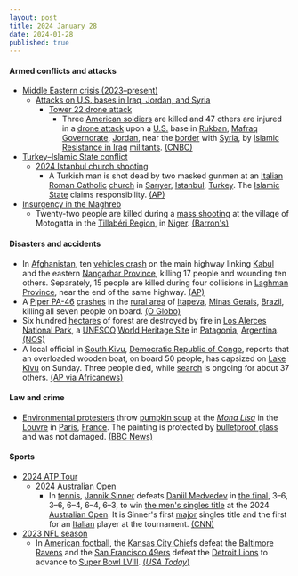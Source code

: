 ```yaml
---
layout: post
title: 2024 January 28
date: 2024-01-28
published: true
---
```



#### Armed conflicts and attacks

* [Middle Eastern crisis (2023–present)](https://en.wikipedia.org/wiki/Middle_Eastern_crisis_%282023%E2%80%93present%29 "Middle Eastern crisis (2023–present)")
  * [Attacks on U.S. bases in Iraq, Jordan, and Syria](https://en.wikipedia.org/wiki/Attacks_on_U.S._bases_in_Iraq%2C_Jordan%2C_and_Syria_%282023%E2%80%93present%29 "Attacks on U.S. bases in Iraq, Jordan, and Syria (2023–present)")
    * [Tower 22 drone attack](https://en.wikipedia.org/wiki/Tower_22_drone_attack "Tower 22 drone attack")
      * Three [American soldiers](https://en.wikipedia.org/wiki/United_States_Army "United States Army") are killed and 47 others are injured in a [drone attack](https://en.wikipedia.org/wiki/Drone_warfare "Drone warfare") upon a [U.S.](https://en.wikipedia.org/wiki/United_States "United States") base in [Rukban](https://en.wikipedia.org/wiki/Rukban "Rukban"), [Mafraq Governorate](https://en.wikipedia.org/wiki/Mafraq_Governorate "Mafraq Governorate"), [Jordan](https://en.wikipedia.org/wiki/Jordan "Jordan"), near the [border](https://en.wikipedia.org/wiki/Jordan%E2%80%93Syria_border "Jordan–Syria border") with [Syria](https://en.wikipedia.org/wiki/Syria "Syria"), by [Islamic Resistance in Iraq](https://en.wikipedia.org/wiki/Islamic_Resistance_in_Iraq_%282020%E2%80%93present%29 "Islamic Resistance in Iraq (2020–present)") [militants](https://en.wikipedia.org/wiki/Militant "Militant"). [(CNBC)](https://www.cnbc.com/2024/01/28/three-us-service-members-killed-34-wounded-in-jordan-drone-attack-linked-to-iran.html)
* [Turkey–Islamic State conflict](https://en.wikipedia.org/wiki/Turkey%E2%80%93Islamic_State_conflict "Turkey–Islamic State conflict")
  * [2024 Istanbul church shooting](https://en.wikipedia.org/wiki/2024_Istanbul_church_shooting "2024 Istanbul church shooting")
    * A Turkish man is shot dead by two masked gunmen at an [Italian](https://en.wikipedia.org/wiki/Italy "Italy") [Roman Catholic](https://en.wikipedia.org/wiki/Roman_Catholic "Roman Catholic") [church](https://en.wikipedia.org/wiki/Church_%28building%29 "Church (building)") in [Sarıyer](https://en.wikipedia.org/wiki/Sar%C4%B1yer "Sarıyer"), [Istanbul](https://en.wikipedia.org/wiki/Istanbul "Istanbul"), [Turkey](https://en.wikipedia.org/wiki/Turkey "Turkey"). The [Islamic State](https://en.wikipedia.org/wiki/Islamic_State "Islamic State") claims responsibility. [(AP)](https://apnews.com/article/istanbul-church-attack-islamic-state-18ba89071eb86cd455554cd20187d190)
* [Insurgency in the Maghreb](https://en.wikipedia.org/wiki/Insurgency_in_the_Maghreb_%282002%E2%80%93present%29 "Insurgency in the Maghreb (2002–present)")
  * Twenty-two people are killed during a [mass shooting](https://en.wikipedia.org/wiki/Mass_shooting "Mass shooting") at the village of Motogatta in the [Tillabéri Region](https://en.wikipedia.org/wiki/Tillab%C3%A9ri_Region "Tillabéri Region"), in [Niger](https://en.wikipedia.org/wiki/Niger "Niger"). [(Barron's)](https://www.barrons.com/news/22-civilians-killed-in-attack-on-village-in-western-niger-local-sources-8d2de9b4)

#### Disasters and accidents

* In [Afghanistan](https://en.wikipedia.org/wiki/Afghanistan "Afghanistan"), ten [vehicles crash](https://en.wikipedia.org/wiki/Traffic_collision "Traffic collision") on the main highway linking [Kabul](https://en.wikipedia.org/wiki/Kabul "Kabul") and the eastern [Nangarhar Province](https://en.wikipedia.org/wiki/Nangarhar_Province "Nangarhar Province"), killing 17 people and wounding ten others. Separately, 15 people are killed during four collisions in [Laghman Province](https://en.wikipedia.org/wiki/Laghman_Province "Laghman Province"), near the end of the same highway. [(AP)](https://apnews.com/article/afghanistan-traffic-crashes-16912fefc88607f5687127ba64abb2b5)
* A [Piper PA-46](https://en.wikipedia.org/wiki/Piper_PA-46 "Piper PA-46") [crashes](https://en.wikipedia.org/wiki/Aviation_accidents_and_incidents "Aviation accidents and incidents") in the [rural area](https://en.wikipedia.org/wiki/Rural_area "Rural area") of [Itapeva](https://en.wikipedia.org/wiki/Itapeva%2C_Minas_Gerais "Itapeva, Minas Gerais"), [Minas Gerais](https://en.wikipedia.org/wiki/Minas_Gerais "Minas Gerais"), [Brazil](https://en.wikipedia.org/wiki/Brazil "Brazil"), killing all seven people on board. [(O Globo)](https://oglobo.globo.com/brasil/noticia/2024/01/28/tragedia-descreve-testemunha-sobre-queda-de-aviao-monomotor-que-matou-5-pessoas-no-sul-de-minas.ghtml)
* Six hundred [hectares](https://en.wikipedia.org/wiki/Hectare "Hectare") of forest are destroyed by fire in [Los Alerces National Park](https://en.wikipedia.org/wiki/Los_Alerces_National_Park "Los Alerces National Park"), a [UNESCO](https://en.wikipedia.org/wiki/UNESCO "UNESCO") [World Heritage Site](https://en.wikipedia.org/wiki/World_Heritage_Site "World Heritage Site") in [Patagonia](https://en.wikipedia.org/wiki/Patagonia "Patagonia"), [Argentina](https://en.wikipedia.org/wiki/Argentina "Argentina"). [(NOS)](https://nos.nl/artikel/2506558-honderden-hectare-aan-unesco-erfgoed-in-vlammen-opgegaan-in-argentinie)
* A local official in [South Kivu](https://en.wikipedia.org/wiki/South_Kivu "South Kivu"), [Democratic Republic of Congo](https://en.wikipedia.org/wiki/Democratic_Republic_of_Congo "Democratic Republic of Congo"), reports that an overloaded wooden boat, on board 50 people, has capsized on [Lake Kivu](https://en.wikipedia.org/wiki/Lake_Kivu "Lake Kivu") on Sunday. Three people died, while [search](https://en.wikipedia.org/wiki/Search_and_rescue "Search and rescue") is ongoing for about 37 others. [(AP via Africanews)](https://www.africanews.com/2024/01/30/dozens-are-presumed-dead-after-an-overloaded-boat-capsizes-on-lake-kivu-in-congo/)

#### Law and crime

* [Environmental protesters](https://en.wikipedia.org/wiki/Environmental_movement "Environmental movement") throw [pumpkin soup](https://en.wikipedia.org/wiki/Pumpkin_soup "Pumpkin soup") at the *[Mona Lisa](https://en.wikipedia.org/wiki/Mona_Lisa "Mona Lisa")* in the [Louvre](https://en.wikipedia.org/wiki/Louvre "Louvre") in [Paris](https://en.wikipedia.org/wiki/Paris "Paris"), [France](https://en.wikipedia.org/wiki/France "France"). The painting is protected by [bulletproof glass](https://en.wikipedia.org/wiki/Bulletproof_glass "Bulletproof glass") and was not damaged. [(BBC News)](https://www.bbc.com/news/world-europe-68121654)

#### Sports

* [2024 ATP Tour](https://en.wikipedia.org/wiki/2024_ATP_Tour "2024 ATP Tour")
  * [2024 Australian Open](https://en.wikipedia.org/wiki/2024_Australian_Open "2024 Australian Open")
    * In [tennis](https://en.wikipedia.org/wiki/Tennis "Tennis"), [Jannik Sinner](https://en.wikipedia.org/wiki/Jannik_Sinner "Jannik Sinner") defeats [Daniil Medvedev](https://en.wikipedia.org/wiki/Daniil_Medvedev "Daniil Medvedev") in [the final](https://en.wikipedia.org/wiki/2024_Australian_Open_%E2%80%93_Men%27s_singles_final "2024 Australian Open – Men's singles final"), 3–6, 3–6, 6–4, 6–4, 6–3, to win [the men's singles title](https://en.wikipedia.org/wiki/2024_Australian_Open_%E2%80%93_Men%27s_singles "2024 Australian Open – Men's singles") at the 2024 [Australian Open](https://en.wikipedia.org/wiki/Australian_Open "Australian Open"). It is Sinner's first [major](https://en.wikipedia.org/wiki/Grand_Slam_%28tennis%29#Tournaments "Grand Slam (tennis)") singles title and the first for an [Italian](https://en.wikipedia.org/wiki/Tennis_in_Italy "Tennis in Italy") player at the tournament. [(CNN)](https://edition.cnn.com/2024/01/28/sport/jannik-sinner-daniil-medvedev-2024-australian-open-spt-intl/index.html)
* [2023 NFL season](https://en.wikipedia.org/wiki/2023_NFL_season "2023 NFL season")
  * In [American football](https://en.wikipedia.org/wiki/American_football "American football"), the [Kansas City Chiefs](https://en.wikipedia.org/wiki/Kansas_City_Chiefs "Kansas City Chiefs") defeat the [Baltimore Ravens](https://en.wikipedia.org/wiki/Baltimore_Ravens "Baltimore Ravens") and the [San Francisco 49ers](https://en.wikipedia.org/wiki/San_Francisco_49ers "San Francisco 49ers") defeat the [Detroit Lions](https://en.wikipedia.org/wiki/Detroit_Lions "Detroit Lions") to advance to [Super Bowl LVIII](https://en.wikipedia.org/wiki/Super_Bowl_LVIII "Super Bowl LVIII"). [(*USA Today*)](https://www.usatoday.com/story/sports/nfl/2024/01/28/the-super-bowl-is-set-mahomes-and-the-chiefs-will-face-purdy-and-the-49ers/72391035007/)
